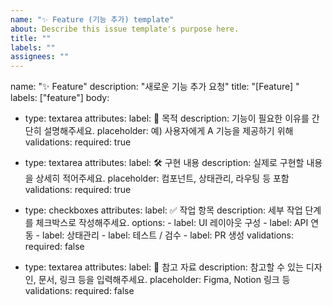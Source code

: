 ```yaml
---
name: "✨ Feature (기능 추가) template"
about: Describe this issue template's purpose here.
title: ""
labels: ""
assignees: ""
---
```


name: "✨ Feature"
description: "새로운 기능 추가 요청"
title: "[Feature] "
labels: ["feature"]
body:

- type: textarea
  attributes:
  label: 📌 목적
  description: 기능이 필요한 이유를 간단히 설명해주세요.
  placeholder: 예) 사용자에게 A 기능을 제공하기 위해
  validations:
  required: true

- type: textarea
  attributes:
  label: 🛠 구현 내용
  description: 실제로 구현할 내용을 상세히 적어주세요.
  placeholder: 컴포넌트, 상태관리, 라우팅 등 포함
  validations:
  required: true

- type: checkboxes
  attributes:
  label: ✅ 작업 항목
  description: 세부 작업 단계를 체크박스로 작성해주세요.
  options: - label: UI 레이아웃 구성 - label: API 연동 - label: 상태관리 - label: 테스트 / 검수 - label: PR 생성
  validations:
  required: false

- type: textarea
  attributes:
  label: 🔗 참고 자료
  description: 참고할 수 있는 디자인, 문서, 링크 등을 입력해주세요.
  placeholder: Figma, Notion 링크 등
  validations:
  required: false

